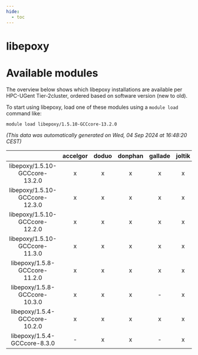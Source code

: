 ```yaml
---
hide:
  - toc
---
```


libepoxy
========

# Available modules


The overview below shows which libepoxy installations are available per HPC-UGent Tier-2cluster, ordered based on software version (new to old).

To start using libepoxy, load one of these modules using a `module load` command like:

```shell
module load libepoxy/1.5.10-GCCcore-13.2.0
```

*(This data was automatically generated on Wed, 04 Sep 2024 at 16:48:20 CEST)*  

| |accelgor|doduo|donphan|gallade|joltik|shinx|skitty|
| :---: | :---: | :---: | :---: | :---: | :---: | :---: | :---: |
|libepoxy/1.5.10-GCCcore-13.2.0|x|x|x|x|x|x|x|
|libepoxy/1.5.10-GCCcore-12.3.0|x|x|x|x|x|x|x|
|libepoxy/1.5.10-GCCcore-12.2.0|x|x|x|x|x|-|x|
|libepoxy/1.5.10-GCCcore-11.3.0|x|x|x|x|x|-|x|
|libepoxy/1.5.8-GCCcore-11.2.0|x|x|x|x|x|-|x|
|libepoxy/1.5.8-GCCcore-10.3.0|x|x|x|-|x|-|x|
|libepoxy/1.5.4-GCCcore-10.2.0|x|x|x|x|x|-|x|
|libepoxy/1.5.4-GCCcore-8.3.0|-|x|x|-|x|-|x|
